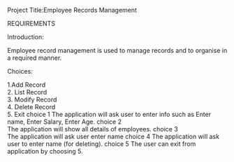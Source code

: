 Project Title:Employee Records Management


REQUIREMENTS


Introduction:

Employee record management is used to manage records and to organise in a required manner.

Choices:

1.Add Record		
2. List Record		
3. Modify Record		
4. Delete Record		
5. Exit	
choice 1
The application will ask user to enter info such as Enter name, Enter Salary, Enter Age.
choice 2  
The application will show all details of employees.	
choice 3  
The application will ask user enter name 
choice 4 
The application will ask user to enter name (for deleting).	
choice 5
 The user can exit from application by choosing 5.
